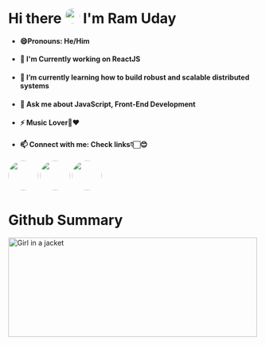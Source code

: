 <body>
    <h1>Hi there <img src="https://media.tenor.com/63nE7vC84pIAAAAM/care-discord.gif" style="border-radius:50px;" height="30" width="30px"/> I'm Ram Uday</h1>
  <ul>
  <li><h4>😄Pronouns: He/Him</h4></li>
  <li><h4>🥤 I'm Currently working on ReactJS<h4></li>
  <li><h4>🌱 I’m currently learning how to build robust and scalable distributed systems</h4></li>
  <li><h4>💬 Ask me about JavaScript, Front-End Development</h4></li>
  <li><h4>⚡ Music Lover🎵❤️</h4></li>
  <li><h4>📫 Connect with me: Check links👇🏻😊</h4></li>
</ul>
<a class="btn btn-primary"href="https://www.linkedin.com/in/ram-uday-kumar-609738195/" ><img style="border-radius:60px;" height="60" width="60px" src="https://img.icons8.com/fluency/1x/linkedin.png"></a>
      <a class="btn btn-primary" href="mailto:ramuday0786@gmail.com" ><img style="border-radius:50px;" height="60" width="60px" src="https://img.icons8.com/fluency/1x/gmail-new.png"></a>
      <a class="btn btn-primary" href="https://thankkumar.github.io/myProfile/" ><img style="border-radius:50px;" height="60" width="60px" src="https://img.icons8.com/fluency/1x/anonymous-mask.png"></a>
      <h1></h1>
      <h1></h1>
      <h1>Github Summary</h1>
<img src="https://pbs.twimg.com/media/Frwgd8vWIAk8zSc?format=png&name=small" alt="Girl in a jacket" width="500" height="200">
      
      
</body>
